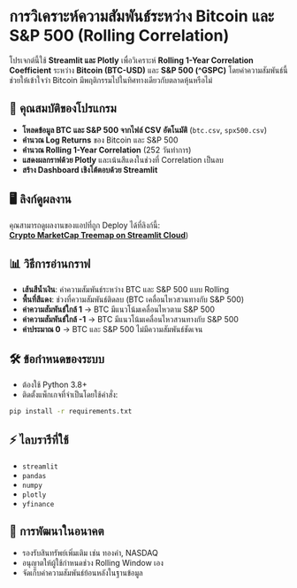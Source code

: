 # การวิเคราะห์ความสัมพันธ์ระหว่าง Bitcoin และ S&P 500 (Rolling Correlation)

โปรเจกต์นี้ใช้ **Streamlit และ Plotly** เพื่อวิเคราะห์ **Rolling 1-Year Correlation Coefficient** ระหว่าง **Bitcoin (BTC-USD)** และ **S&P 500 (^GSPC)** โดยค่าความสัมพันธ์นี้ช่วยให้เข้าใจว่า Bitcoin มีพฤติกรรมไปในทิศทางเดียวกับตลาดหุ้นหรือไม่

## 📌 คุณสมบัติของโปรแกรม
- **โหลดข้อมูล BTC และ S&P 500 จากไฟล์ CSV อัตโนมัติ** (`btc.csv`, `spx500.csv`)
- **คำนวณ Log Returns** ของ Bitcoin และ S&P 500
- **คำนวณ Rolling 1-Year Correlation** (252 วันทำการ)
- **แสดงผลกราฟด้วย Plotly** และเน้นสีแดงในช่วงที่ Correlation เป็นลบ
- **สร้าง Dashboard เชิงโต้ตอบด้วย Streamlit**

## 🖥 ลิงก์ดูผลงาน
คุณสามารถดูผลงานของแอปที่ถูก Deploy ได้ที่ลิงก์นี้:  
[**Crypto MarketCap Treemap on Streamlit Cloud**](https://rolling-1-year-correlation-jabl8um7xnmvlt2uijiyub.streamlit.app/))



## 📊 วิธีการอ่านกราฟ
- **เส้นสีน้ำเงิน**: ค่าความสัมพันธ์ระหว่าง BTC และ S&P 500 แบบ Rolling
- **พื้นที่สีแดง**: ช่วงที่ความสัมพันธ์ติดลบ (BTC เคลื่อนไหวสวนทางกับ S&P 500)
- **ค่าความสัมพันธ์ใกล้ 1** → BTC มีแนวโน้มเคลื่อนไหวตาม S&P 500
- **ค่าความสัมพันธ์ใกล้ -1** → BTC มีแนวโน้มเคลื่อนไหวสวนทางกับ S&P 500
- **ค่าประมาณ 0** → BTC และ S&P 500 ไม่มีความสัมพันธ์ชัดเจน

## 🛠️ ข้อกำหนดของระบบ
- ต้องใช้ Python 3.8+
- ติดตั้งแพ็กเกจที่จำเป็นโดยใช้คำสั่ง:
```bash
pip install -r requirements.txt
```

## ⚡ ไลบรารีที่ใช้
- `streamlit`
- `pandas`
- `numpy`
- `plotly`
- `yfinance`

## 📌 การพัฒนาในอนาคต
- รองรับสินทรัพย์เพิ่มเติม เช่น ทองคำ, NASDAQ
- อนุญาตให้ผู้ใช้กำหนดช่วง Rolling Window เอง
- จัดเก็บค่าความสัมพันธ์ย้อนหลังในฐานข้อมูล

